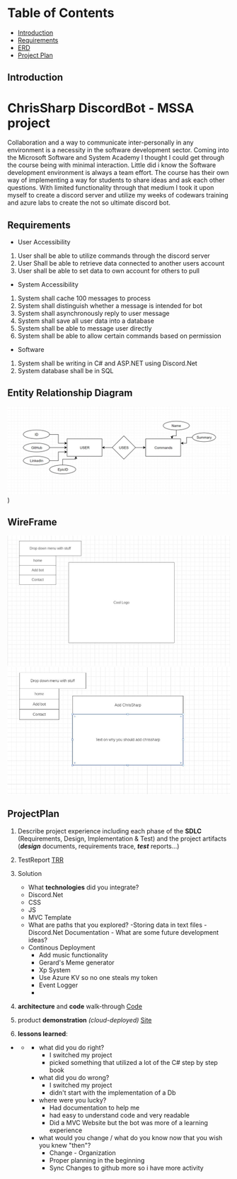 
# Table of Contents
- [Introduction](#introduction)
- [Requirements](#requirements)
- [ERD](#EntityRelationshipDiagram)
- [Project Plan](#projectplan)


## Introduction
# ChrisSharp DiscordBot - MSSA project 
Collaboration and a way to communicate inter-personally in any environment is a necessity in the software development sector. Coming into the Microsoft Software and System Academy I thought I could get through the course being with minimal interaction. Little did i know the Software development environment is always a team effort. The course has their own way of implementing a way for students to share ideas and ask each other questions. With limited functionality through that medium I took it upon myself to create a discord server and utilize my weeks of codewars training and azure labs to create the not so ultimate discord bot. 

## Requirements

 - User Accessibility 
  1. User shall be able to utilize commands through the discord server
  2. User Shall be able to retrieve data connected to another users account
  3. User shall be able to set data to own account for others to pull
  
 - System Accessibility 
  1. System shall cache 100 messages to process
  2. System shall distinguish whether a message is intended for bot
  3. System shall asynchronously reply to user message
  4. System shall save all user data into a database
  5. System shall be able to message user directly
  6. System shall be able to allow certain commands based on permission
  
 - Software 
  1. System shall be writing in C# and ASP.NET using Discord.Net
  2. System database shall be in SQL

## Entity Relationship Diagram
![ERD](https://github.com/ChrisRuaboro/ChrisSharp/blob/master/DOCS/ERD.JPG))


## WireFrame

![Home](https://github.com/ChrisRuaboro/ChrisSharp/blob/master/DOCS/Wireframe1.JPG)![AddBot](https://github.com/ChrisRuaboro/ChrisSharp/blob/master/DOCS/Wireframe2.JPG)

## ProjectPlan
1.  Describe project experience including each phase of the  **SDLC** (Requirements, Design, Implementation & Test) and the project artifacts (**_design_** documents, requirements trace,  _**test**_ reports...)
2.  TestReport
	[TRR](https://github.com/ChrisRuaboro/ChrisSharp/blob/master/TRR.md)

3.  Solution
    -   What  **technologies** did you integrate?
    - Discord.Net
    - CSS
    - JS
    - MVC Template
     -   What are paths that you explored?
        -Storing data in text files
        -Discord.Net Documentation
        -   What are some future development ideas?
	- Continous Deployment
        - Add music functionality
        - Gerard's Meme generator
        - Xp System
        - Use Azure KV so no one steals my token
        - Event Logger
        - 
4.  **architecture** and  **code** walk-through
    [Code](https://github.com/ChrisRuaboro/ChrisSharp/tree/master/ChrisSharp)
5.  product  **demonstration** _(cloud-deployed)_
	 [Site](https://chrissharp.azurewebsites.net)
6.  **lessons learned**:

-   -   -   what did you do right?
			- I switched my project
			- picked something that utilized a lot of the C# step by step book
        -   what did you do wrong?
	        - I switched my project
	        - didn't start with the implementation of a Db
        -   where were you lucky?
	        - Had documentation to help me
	        - had easy to understand code and very readable
	        - Did a MVC Website but the bot was more of a learning experience
        -   what would you change / what do you know now that you wish you knew "then"?
	        - Change - Organization
	        - Proper planning in the beginning
	        - Sync Changes to github more so i have more activity


